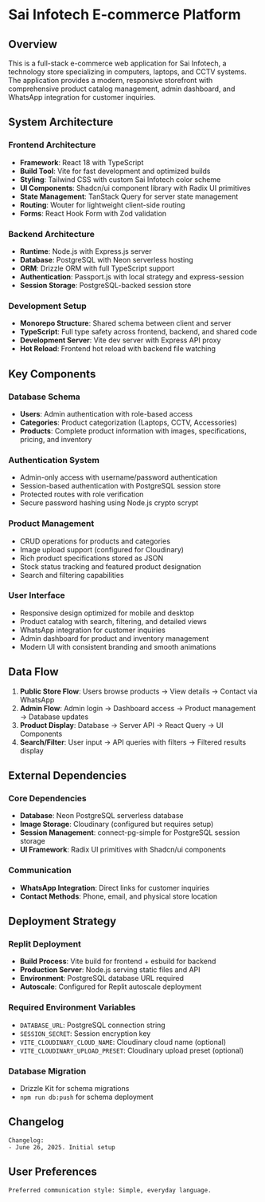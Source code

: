 # Sai Infotech E-commerce Platform

## Overview

This is a full-stack e-commerce web application for Sai Infotech, a technology store specializing in computers, laptops, and CCTV systems. The application provides a modern, responsive storefront with comprehensive product catalog management, admin dashboard, and WhatsApp integration for customer inquiries.

## System Architecture

### Frontend Architecture
- **Framework**: React 18 with TypeScript
- **Build Tool**: Vite for fast development and optimized builds
- **Styling**: Tailwind CSS with custom Sai Infotech color scheme
- **UI Components**: Shadcn/ui component library with Radix UI primitives
- **State Management**: TanStack Query for server state management
- **Routing**: Wouter for lightweight client-side routing
- **Forms**: React Hook Form with Zod validation

### Backend Architecture
- **Runtime**: Node.js with Express.js server
- **Database**: PostgreSQL with Neon serverless hosting
- **ORM**: Drizzle ORM with full TypeScript support
- **Authentication**: Passport.js with local strategy and express-session
- **Session Storage**: PostgreSQL-backed session store

### Development Setup
- **Monorepo Structure**: Shared schema between client and server
- **TypeScript**: Full type safety across frontend, backend, and shared code
- **Development Server**: Vite dev server with Express API proxy
- **Hot Reload**: Frontend hot reload with backend file watching

## Key Components

### Database Schema
- **Users**: Admin authentication with role-based access
- **Categories**: Product categorization (Laptops, CCTV, Accessories)
- **Products**: Complete product information with images, specifications, pricing, and inventory

### Authentication System
- Admin-only access with username/password authentication
- Session-based authentication with PostgreSQL session store
- Protected routes with role verification
- Secure password hashing using Node.js crypto scrypt

### Product Management
- CRUD operations for products and categories
- Image upload support (configured for Cloudinary)
- Rich product specifications stored as JSON
- Stock status tracking and featured product designation
- Search and filtering capabilities

### User Interface
- Responsive design optimized for mobile and desktop
- Product catalog with search, filtering, and detailed views
- WhatsApp integration for customer inquiries
- Admin dashboard for product and inventory management
- Modern UI with consistent branding and smooth animations

## Data Flow

1. **Public Store Flow**: Users browse products → View details → Contact via WhatsApp
2. **Admin Flow**: Admin login → Dashboard access → Product management → Database updates
3. **Product Display**: Database → Server API → React Query → UI Components
4. **Search/Filter**: User input → API queries with filters → Filtered results display

## External Dependencies

### Core Dependencies
- **Database**: Neon PostgreSQL serverless database
- **Image Storage**: Cloudinary (configured but requires setup)
- **Session Management**: connect-pg-simple for PostgreSQL session storage
- **UI Framework**: Radix UI primitives with Shadcn/ui components

### Communication
- **WhatsApp Integration**: Direct links for customer inquiries
- **Contact Methods**: Phone, email, and physical store location

## Deployment Strategy

### Replit Deployment
- **Build Process**: Vite build for frontend + esbuild for backend
- **Production Server**: Node.js serving static files and API
- **Environment**: PostgreSQL database URL required
- **Autoscale**: Configured for Replit autoscale deployment

### Required Environment Variables
- `DATABASE_URL`: PostgreSQL connection string
- `SESSION_SECRET`: Session encryption key
- `VITE_CLOUDINARY_CLOUD_NAME`: Cloudinary cloud name (optional)
- `VITE_CLOUDINARY_UPLOAD_PRESET`: Cloudinary upload preset (optional)

### Database Migration
- Drizzle Kit for schema migrations
- `npm run db:push` for schema deployment

## Changelog
```
Changelog:
- June 26, 2025. Initial setup
```

## User Preferences
```
Preferred communication style: Simple, everyday language.
```